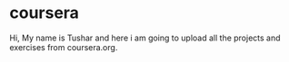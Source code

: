 # coursera
Hi, 
My name is Tushar and here i am going to upload all the projects and exercises from coursera.org.
